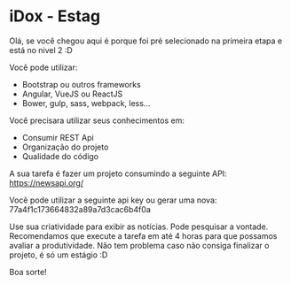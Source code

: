 # iDox - Estag
Olá, se você chegou aqui é porque foi pré selecionado na primeira etapa e está no nivel 2 :D

Você pode utilizar:
* Bootstrap ou outros frameworks
* Angular, VueJS ou ReactJS
* Bower, gulp, sass, webpack, less...

Você precisara utilizar seus conhecimentos em:
* Consumir REST Api
* Organização do projeto
* Qualidade do código

A sua tarefa é fazer um projeto consumindo a seguinte API:
https://newsapi.org/

Você pode utilizar a seguinte api key ou gerar uma nova:
77a4f1c173664832a89a7d3cac6b4f0a

Use sua criatividade para exibir as notícias. Pode pesquisar a vontade.
Recomendamos que execute a tarefa em até 4 horas para que possamos avaliar a produtividade.
Não tem problema caso não consiga finalizar o projeto, é só um estágio :D

Boa sorte!
